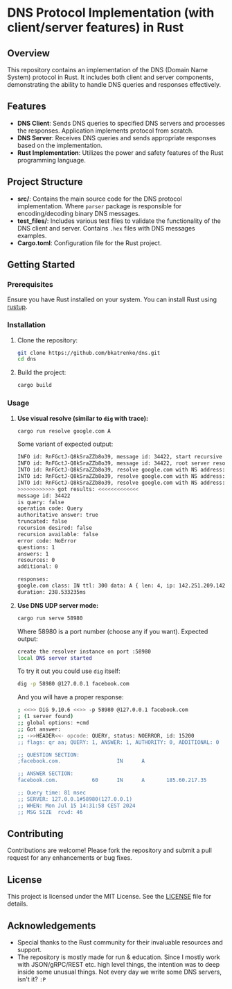 
# DNS Protocol Implementation (with client/server features) in Rust

## Overview
This repository contains an implementation of the DNS (Domain Name System) protocol in Rust. It includes both client and server components, demonstrating the ability to handle DNS queries and responses effectively.

## Features
- **DNS Client**: Sends DNS queries to specified DNS servers and processes the responses. Application implements protocol from scratch.
- **DNS Server**: Receives DNS queries and sends appropriate responses based on the implementation.
- **Rust Implementation**: Utilizes the power and safety features of the Rust programming language.

## Project Structure
- **src/**: Contains the main source code for the DNS protocol implementation. Where `parser` package is responsible for encoding/decoding binary DNS messages.
- **test_files/**: Includes various test files to validate the functionality of the DNS client and server. Contains `.hex` files with DNS messages examples.
- **Cargo.toml**: Configuration file for the Rust project.

## Getting Started

### Prerequisites
Ensure you have Rust installed on your system. You can install Rust using [rustup](https://rustup.rs/).

### Installation
1. Clone the repository:
   ```sh
   git clone https://github.com/bkatrenko/dns.git
   cd dns
   ```
2. Build the project:
   ```sh
   cargo build
   ```

### Usage
1. **Use visual resolve (similar to `dig` with trace):**
   ```sh
   cargo run resolve google.com A
   ```
   Some variant of expected output:
   ```sh
   INFO id: RnFGctJ-Q8kSraZZb8o39, message id: 34422, start recursive resolution, questions: 1
   INFO id: RnFGctJ-Q8kSraZZb8o39, message id: 34422, root server resolution: google.com, record type: A, record class: IN
   INTO id: RnFGctJ-Q8kSraZZb8o39, resolve google.com with NS address: 170.247.170.2
   INTO id: RnFGctJ-Q8kSraZZb8o39, resolve google.com with NS address: 192.5.6.30
   INTO id: RnFGctJ-Q8kSraZZb8o39, resolve google.com with NS address: 216.239.38.10
   >>>>>>>>>>>> got results: <<<<<<<<<<<<<
   message id: 34422
   is query: false
   operation code: Query
   authoritative answer: true
   truncated: false
   recursion desired: false
   recursion available: false
   error code: NoError
   questions: 1
   answers: 1
   resources: 0
   additional: 0

   responses:
   google.com class: IN ttl: 300 data: A { len: 4, ip: 142.251.209.142 }
   duration: 238.533235ms
   ```
2. **Use DNS UDP server mode:**
   ```sh
   cargo run serve 58980
   ```
   Where 58980 is a port number (choose any if you want).
   Expected output:
   ```sh
   create the resolver instance on port :58980
   local DNS server started
   ```
   To try it out you could use `dig` itself:
   ```sh
   dig -p 58980 @127.0.0.1 facebook.com
   ```
   And you will have a proper response:
   ```sh
   ; <<>> DiG 9.10.6 <<>> -p 58980 @127.0.0.1 facebook.com
   ; (1 server found)
   ;; global options: +cmd
   ;; Got answer:
   ;; ->>HEADER<<- opcode: QUERY, status: NOERROR, id: 15200
   ;; flags: qr aa; QUERY: 1, ANSWER: 1, AUTHORITY: 0, ADDITIONAL: 0

   ;; QUESTION SECTION:
   ;facebook.com.                  IN      A

   ;; ANSWER SECTION:
   facebook.com.           60      IN      A       185.60.217.35

   ;; Query time: 81 msec
   ;; SERVER: 127.0.0.1#58980(127.0.0.1)
   ;; WHEN: Mon Jul 15 14:31:58 CEST 2024
   ;; MSG SIZE  rcvd: 46
   ```

## Contributing
Contributions are welcome! Please fork the repository and submit a pull request for any enhancements or bug fixes.

## License
This project is licensed under the MIT License. See the [LICENSE](LICENSE) file for details.

## Acknowledgements
- Special thanks to the Rust community for their invaluable resources and support.
- The repository is mostly made for run & education. Since I mostly work with JSON/gRPC/REST etc. high level things, the intention was to deep inside some unusual things. Not every day we write some DNS servers, isn't it? `:P`
